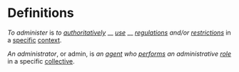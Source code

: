 # Definitions

_To administer_ is _to_ [_authoritatively_](https://github.com/gcassel/Modular-Organization-Terminology/blob/master/terms/authority.md) __ [_use_](https://github.com/gcassel/Modular-Organization-Terminology/blob/master/terms/use.md) __ [_regulations_](https://github.com/gcassel/Modular-Organization-Terminology/blob/master/terms/regulate.md) _and/or_ [_restrictions_](https://github.com/gcassel/Modular-Organization-Terminology/blob/master/terms/restrict.md) in a [specific](https://github.com/gcassel/Modular-Organization-Terminology/blob/master/terms/specific.md) [context](https://github.com/gcassel/Modular-Organization-Terminology/blob/master/terms/context.md).

_An administrator_, or admin, is _an_ [_agent_](agent.md) _who_ [_performs_](perform.md) _an administrative_ [_role_](role.md) in a specific [collective](collective.md).
